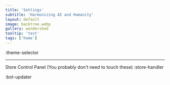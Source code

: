 ```yaml
---
title: 'Settings'
subtitle: 'Harmonizing AI and Humanity'
layout: default
image: backtree.webp
gallery: wondershed
tooltip: 'test'
tags: ['home']
---
```


:theme-selector

---

Store Control Panel (You probably don't need to touch these)
:store-handler

:bot-updater
